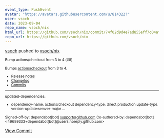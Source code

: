 ```yaml
---
event_type: PushEvent
avatar: "https://avatars.githubusercontent.com/u/814322?"
user: vsoch
date: 2023-09-04
repo_name: vsoch/nix
html_url: https://github.com/vsoch/nix/commit/74f02d9d4e7ad855eff7c04af225ac966dc51c49
repo_url: https://github.com/vsoch/nix
---
```


<a href='https://github.com/vsoch' target='_blank'>vsoch</a> pushed to <a href='https://github.com/vsoch/nix' target='_blank'>vsoch/nix</a>

<small>Bump actions/checkout from 3 to 4 (#8)

Bumps [actions/checkout](https://github.com/actions/checkout) from 3 to 4.
- [Release notes](https://github.com/actions/checkout/releases)
- [Changelog](https://github.com/actions/checkout/blob/main/CHANGELOG.md)
- [Commits](https://github.com/actions/checkout/compare/v3...v4)

---
updated-dependencies:
- dependency-name: actions/checkout
  dependency-type: direct:production
  update-type: version-update:semver-major
...

Signed-off-by: dependabot[bot] <support@github.com>
Co-authored-by: dependabot[bot] <49699333+dependabot[bot]@users.noreply.github.com></small>

<a href='https://github.com/vsoch/nix/commit/74f02d9d4e7ad855eff7c04af225ac966dc51c49' target='_blank'>View Commit</a>